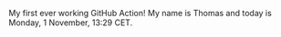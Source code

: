 My first ever working GitHub Action!
My name is Thomas and today is Monday, 1 November, 13:29 CET. 

